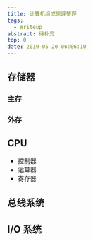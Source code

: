 ```yaml
---
title: 计算机组成原理整理
tags:
  - Writeup
abstract: 待补充
top: 0
date: 2019-05-20 06:06:10
---
```


## 存储器

### 主存

### 外存

## CPU

+ 控制器
+ 运算器
+ 寄存器

## 总线系统

## I/O 系统